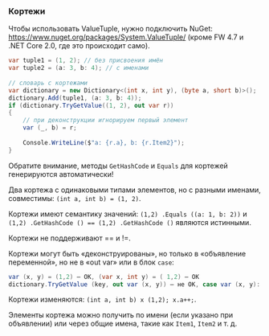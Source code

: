 ﻿### Кортежи

Чтобы использовать ValueTuple, нужно подключить NuGet: https://www.nuget.org/packages/System.ValueTuple/ (кроме FW 4.7 и .NET Core 2.0, где это происходит само).
```csharp
var tuple1 = (1, 2); // без присвоения имён
var tuple2 = (a: 3, b: 4); // с именами
 
// словарь с кортежами
var dictionary = new Dictionary<(int x, int y), (byte a, short b)>();
dictionary.Add(tuple1, (a: 3, b: 4));
if (dictionary.TryGetValue((1, 2), out var r))
{
    // при деконструкции игнорируем первый элемент
    var (_, b) = r;
         
    Console.WriteLine($"a: {r.a}, b: {r.Item2}");
}
```
Обратите внимание, методы `GetHashCode` и `Equals` для кортежей генерируются автоматически!

Два кортежа с одинаковыми типами элементов, но с разными именами, совместимы: `(int a, int b) = (1, 2)`.

Кортежи имеют семантику значений: `(1,2) .Equals ((a: 1, b: 2))` и `(1,2) .GetHashCode () == (1,2) .GetHashCode ()` являются истинными.

Кортежи не поддерживают == и !=.

Кортежи могут быть «деконструированы», но только в «объявление переменной», но не в «out var» или в блок `case`:
```csharp
var (x, y) = (1,2) — OK, (var x, int y) = ( 1,2) — OK
dictionary.TryGetValue (key, out var (x, y)) — не OK, case var (x, y): break; — не ОК.
```
Кортежи изменяются: `(int a, int b) x (1,2); x.a++;`.

Элементы кортежа можно получить по имени (если указано при объявлении) или через общие имена, такие как `Item1`, `Item2` и т. д.
